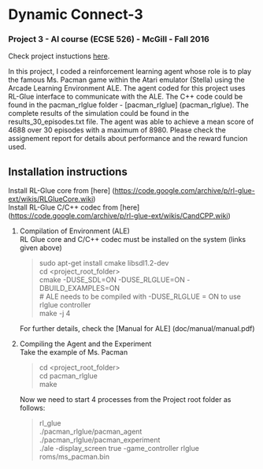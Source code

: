 # Dynamic Connect-3


### Project 3 - AI course (ECSE 526) - McGill - Fall 2016
Check project instuctions [here](http://www.cim.mcgill.ca/~jer/courses/ai/as3).
  
In this project, I coded a reinforcement learning agent whose role is to play the famous Ms. Pacman game  within the Atari emulator (Stella) using the Arcade Learning Environment ALE. The agent coded for this project uses RL-Glue interface to communicate with the ALE. The C++ code could be found in the pacman_rlglue folder - [pacman_rlglue] (pacman_rlglue).
The complete results of the simulation could be found in the results_30_episodes.txt file.
The agent was able to achieve a mean score of 4688 over 30 episodes with a maximum of 8980.
Please check the assignement report for details about performance and the reward funcion used.
 
  
## Installation instructions

Install RL-Glue core from [here] (https://code.google.com/archive/p/rl-glue-ext/wikis/RLGlueCore.wiki)  
Install RL-Glue C/C++ codec from [here] (https://code.google.com/archive/p/rl-glue-ext/wikis/CandCPP.wiki)  
  
1) Compilation of Environment (ALE)  
   RL Glue core and C/C++ codec must be installed on the system (links given above)  
   > sudo apt-get install cmake libsdl1.2-dev  
   > cd \<project_root_folder\>  
   > cmake -DUSE_SDL=ON -DUSE_RLGLUE=ON -DBUILD_EXAMPLES=ON  
   > \# ALE needs to be compiled with -DUSE_RLGLUE = ON to use rlglue controller  
   > make -j 4  
   
   For further details, check the [Manual for ALE] (doc/manual/manual.pdf)
  
2) Compiling the Agent and the Experiment  
   Take the example of Ms. Pacman  
   > cd \<project_root_folder\>  
   > cd pacman_rlglue  
   > make  
   
   Now we need to start 4 processes from the Project root folder as follows:  
   > rl_glue  
   > ./pacman_rlglue/pacman_agent  
   > ./pacman_rlglue/pacman_experiment  
   > ./ale -display_screen true -game_controller rlglue roms/ms_pacman.bin  


